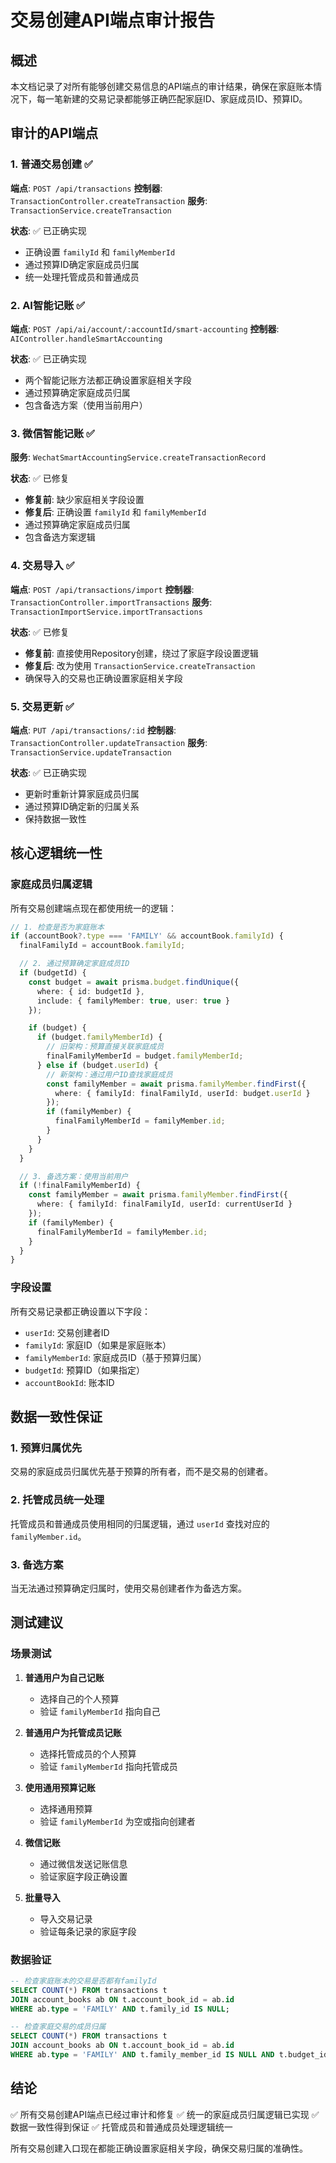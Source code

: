# 交易创建API端点审计报告

## 概述

本文档记录了对所有能够创建交易信息的API端点的审计结果，确保在家庭账本情况下，每一笔新建的交易记录都能够正确匹配家庭ID、家庭成员ID、预算ID。

## 审计的API端点

### 1. 普通交易创建 ✅

**端点**: `POST /api/transactions`
**控制器**: `TransactionController.createTransaction`
**服务**: `TransactionService.createTransaction`

**状态**: ✅ 已正确实现
- 正确设置 `familyId` 和 `familyMemberId`
- 通过预算ID确定家庭成员归属
- 统一处理托管成员和普通成员

### 2. AI智能记账 ✅

**端点**: `POST /api/ai/account/:accountId/smart-accounting`
**控制器**: `AIController.handleSmartAccounting`

**状态**: ✅ 已正确实现
- 两个智能记账方法都正确设置家庭相关字段
- 通过预算确定家庭成员归属
- 包含备选方案（使用当前用户）

### 3. 微信智能记账 ✅

**服务**: `WechatSmartAccountingService.createTransactionRecord`

**状态**: ✅ 已修复
- **修复前**: 缺少家庭相关字段设置
- **修复后**: 正确设置 `familyId` 和 `familyMemberId`
- 通过预算确定家庭成员归属
- 包含备选方案逻辑

### 4. 交易导入 ✅

**端点**: `POST /api/transactions/import`
**控制器**: `TransactionController.importTransactions`
**服务**: `TransactionImportService.importTransactions`

**状态**: ✅ 已修复
- **修复前**: 直接使用Repository创建，绕过了家庭字段设置逻辑
- **修复后**: 改为使用 `TransactionService.createTransaction`
- 确保导入的交易也正确设置家庭相关字段

### 5. 交易更新 ✅

**端点**: `PUT /api/transactions/:id`
**控制器**: `TransactionController.updateTransaction`
**服务**: `TransactionService.updateTransaction`

**状态**: ✅ 已正确实现
- 更新时重新计算家庭成员归属
- 通过预算ID确定新的归属关系
- 保持数据一致性

## 核心逻辑统一性

### 家庭成员归属逻辑

所有交易创建端点现在都使用统一的逻辑：

```typescript
// 1. 检查是否为家庭账本
if (accountBook?.type === 'FAMILY' && accountBook.familyId) {
  finalFamilyId = accountBook.familyId;

  // 2. 通过预算确定家庭成员ID
  if (budgetId) {
    const budget = await prisma.budget.findUnique({
      where: { id: budgetId },
      include: { familyMember: true, user: true }
    });

    if (budget) {
      if (budget.familyMemberId) {
        // 旧架构：预算直接关联家庭成员
        finalFamilyMemberId = budget.familyMemberId;
      } else if (budget.userId) {
        // 新架构：通过用户ID查找家庭成员
        const familyMember = await prisma.familyMember.findFirst({
          where: { familyId: finalFamilyId, userId: budget.userId }
        });
        if (familyMember) {
          finalFamilyMemberId = familyMember.id;
        }
      }
    }
  }

  // 3. 备选方案：使用当前用户
  if (!finalFamilyMemberId) {
    const familyMember = await prisma.familyMember.findFirst({
      where: { familyId: finalFamilyId, userId: currentUserId }
    });
    if (familyMember) {
      finalFamilyMemberId = familyMember.id;
    }
  }
}
```

### 字段设置

所有交易记录都正确设置以下字段：

- `userId`: 交易创建者ID
- `familyId`: 家庭ID（如果是家庭账本）
- `familyMemberId`: 家庭成员ID（基于预算归属）
- `budgetId`: 预算ID（如果指定）
- `accountBookId`: 账本ID

## 数据一致性保证

### 1. 预算归属优先

交易的家庭成员归属优先基于预算的所有者，而不是交易的创建者。

### 2. 托管成员统一处理

托管成员和普通成员使用相同的归属逻辑，通过 `userId` 查找对应的 `familyMember.id`。

### 3. 备选方案

当无法通过预算确定归属时，使用交易创建者作为备选方案。

## 测试建议

### 场景测试

1. **普通用户为自己记账**
   - 选择自己的个人预算
   - 验证 `familyMemberId` 指向自己

2. **普通用户为托管成员记账**
   - 选择托管成员的个人预算
   - 验证 `familyMemberId` 指向托管成员

3. **使用通用预算记账**
   - 选择通用预算
   - 验证 `familyMemberId` 为空或指向创建者

4. **微信记账**
   - 通过微信发送记账信息
   - 验证家庭字段正确设置

5. **批量导入**
   - 导入交易记录
   - 验证每条记录的家庭字段

### 数据验证

```sql
-- 检查家庭账本的交易是否都有familyId
SELECT COUNT(*) FROM transactions t
JOIN account_books ab ON t.account_book_id = ab.id
WHERE ab.type = 'FAMILY' AND t.family_id IS NULL;

-- 检查家庭交易的成员归属
SELECT COUNT(*) FROM transactions t
JOIN account_books ab ON t.account_book_id = ab.id
WHERE ab.type = 'FAMILY' AND t.family_member_id IS NULL AND t.budget_id IS NOT NULL;
```

## 结论

✅ 所有交易创建API端点已经过审计和修复
✅ 统一的家庭成员归属逻辑已实现
✅ 数据一致性得到保证
✅ 托管成员和普通成员处理逻辑统一

所有交易创建入口现在都能正确设置家庭相关字段，确保交易归属的准确性。
